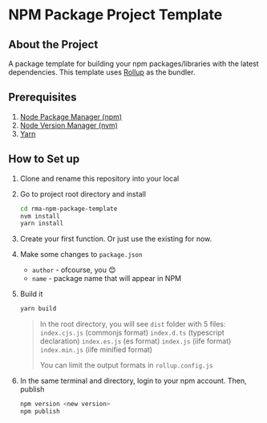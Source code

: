 # NPM Package Project Template

## About the Project

A package template for building your npm packages/libraries with the latest dependencies. This template uses [Rollup](https://www.npmjs.com/package/rollup) as the bundler.


## Prerequisites

1. [Node Package Manager (npm)](https://docs.npmjs.com/downloading-and-installing-node-js-and-npm)
1. [Node Version Manager (nvm)](https://css-tricks.com/how-to-install-npm-node-nvm/)
1. [Yarn](https://classic.yarnpkg.com/lang/en/docs/install)

## How to Set up

1. Clone and rename this repository into your local

1. Go to project root directory and install

   ```bash
   cd rma-npm-package-template
   nvm install
   yarn install
   ```

1. Create your first function. Or just use the existing for now.

1. Make some changes to `package.json`
   - `author` - ofcourse, you 😊
   - `name` - package name that will appear in NPM

1. Build it
   ```bash
   yarn build
   ```

   > In the root directory, you will see `dist` folder with 5 files:
   > `index.cjs.js` (commonjs format)
   > `index.d.ts` (typescript declaration)
   > `index.es.js` (es format)
   > `index.js` (iife format)
   > `index.min.js` (iife minified format)
   >
   > You can limit the output formats in `rollup.config.js`

1. In the same terminal and directory, login to your npm account. Then, publish

   ```bash
   npm version <new version>
   npm publish
   ```
